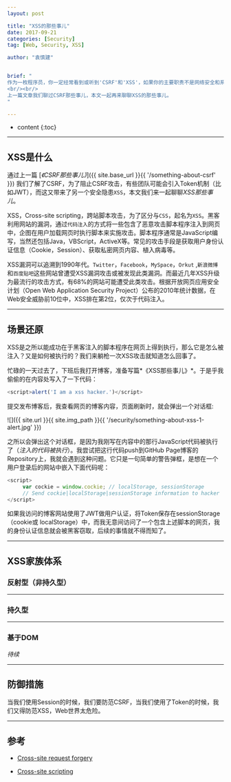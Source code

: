 ```yaml
---
layout: post

title: "XSS的那些事儿"
date: 2017-09-21
categories: [Security]
tag: [Web, Security, XSS]

author: "袁慎建"


brief: "
作为一枚程序员，你一定经常看到或听到'CSRF'和'XSS'，如果你的主要职责不是网络安全和系统安全，有可能你能够顺溜地喊出CSRF(Cross-site request forgery)和“畸形” XSS(Cross-site scripting)的全称，但对其背后的原理却模棱两可。
<br/><br/>
上一篇文章我们聊过CSRF那些事儿，本文一起再来聊聊XSS的那些事儿。
"

---
```


* content
{:toc}

---

## XSS是什么
通过上一篇 [*《CSRF那些事儿》*]({{ site.base_url }}{{ '/something-about-csrf' }}) 我们了解了CSRF，为了阻止CSRF攻击，有些团队可能会引入Token机制（比如JWT），而这又带来了另一个安全隐患`XSS`，本文我们来一起聊聊*XSS那些事儿*。


XSS，Cross-site scripting，跨站脚本攻击，为了区分与`CSS`，起名为`XSS`。黑客利用网站的漏洞，通过`代码注入`的方式将一些包含了恶意攻击脚本程序注入到网页中，企图在用户加载网页时执行脚本来实施攻击。脚本程序通常是JavaScript编写，当然还包括Java，VBScript，ActiveX等。常见的攻击手段是获取用户身份认证信息（Cookie，Session）、获取私密网页内容、植入病毒等。


XSS漏洞可以追溯到1990年代。`Twitter`，`Facebook`，`MySpace`，`Orkut` ,`新浪微博`和`百度贴吧`这些网站曾遭受XSS漏洞攻击或被发现此类漏洞。而最近几年XSS升级为最流行的攻击方式，有68%的网站可能遭受此类攻击。根据开放网页应用安全计划（Open Web Application Security Project）公布的2010年统计数据，在Web安全威胁前10位中，XSS排在第2位，仅次于代码注入。

---

## 场景还原

XSS是之所以能成功在于黑客注入的脚本程序在网页上得到执行，那么它是怎么被注入？又是如何被执行的？我们来躺枪一次XSS攻击就知道怎么回事了。

忙碌的一天过去了，下班后我打开博客，准备写篇*《XSS那些事儿》*。于是乎我偷偷的在内容处写入了一下代码：

```js
<script>alert('I am a xss hacker.')</script>
```

提交发布博客后，我查看网页的博客内容，页面刷新时，就会弹出一个对话框:

![]({{ site.url }}{{ site.img_path }}{{ '/security/something-about-xss-1-alert.jpg' }})

之所以会弹出这个对话框，是因为我刚写在内容中的那行JavaScript代码被执行了（*注入的代码被执行*）。我尝试把这行代码push到GitHub Page博客的Repository上，我就会遇到这种问题。它只是一句简单的警告弹框，是想在一个用户登录后的网站中嵌入下面代码呢：

```js
<script>
     var cockie = window.cockie; // localStorage, sessionStorage
     // Send cockie|localStorage|sessionStorage information to hacker
</script>
```
如果我访问的博客网站使用了JWT做用户认证，将Token保存在sessionStorage（cookie或 localStorage）中，而我无意间访问了一个包含上述脚本的网页，我的身份认证信息就会被黑客窃取，后续的事情就不得而知了。

---

## XSS家族体系

### 反射型（非持久型）

---

### 持久型

---

### 基于DOM


*待续*



---

## 防御措施
当我们使用Session的时候，我们要防范CSRF，当我们使用了Token的时候，我们又得防范XSS，Web世界太危险。

---

## 参考

- [Cross-site request forgery](https://en.wikipedia.org/wiki/Cross-site_request_forgery)

- [Cross-site scripting](https://en.wikipedia.org/wiki/Cross-site_scripting)






